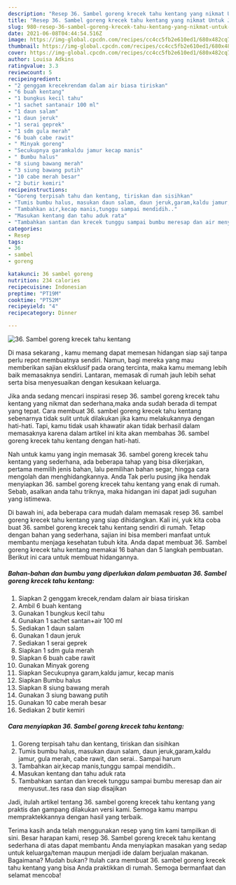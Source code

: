 ```yaml
---
description: "Resep 36. Sambel goreng krecek tahu kentang yang nikmat Untuk Jualan"
title: "Resep 36. Sambel goreng krecek tahu kentang yang nikmat Untuk Jualan"
slug: 980-resep-36-sambel-goreng-krecek-tahu-kentang-yang-nikmat-untuk-jualan
date: 2021-06-08T04:44:54.516Z
image: https://img-global.cpcdn.com/recipes/cc4cc5fb2e610ed1/680x482cq70/36-sambel-goreng-krecek-tahu-kentang-foto-resep-utama.jpg
thumbnail: https://img-global.cpcdn.com/recipes/cc4cc5fb2e610ed1/680x482cq70/36-sambel-goreng-krecek-tahu-kentang-foto-resep-utama.jpg
cover: https://img-global.cpcdn.com/recipes/cc4cc5fb2e610ed1/680x482cq70/36-sambel-goreng-krecek-tahu-kentang-foto-resep-utama.jpg
author: Louisa Adkins
ratingvalue: 3.3
reviewcount: 5
recipeingredient:
- "2 genggam krecekrendam dalam air biasa tiriskan"
- "6 buah kentang"
- "1 bungkus kecil tahu"
- "1 sachet santanair 100 ml"
- "1 daun salam"
- "1 daun jeruk"
- "1 serai geprek"
- "1 sdm gula merah"
- "6 buah cabe rawit"
- " Minyak goreng"
- "Secukupnya garamkaldu jamur kecap manis"
- " Bumbu halus"
- "8 siung bawang merah"
- "3 siung bawang putih"
- "10 cabe merah besar"
- "2 butir kemiri"
recipeinstructions:
- "Goreng terpisah tahu dan kentang, tiriskan dan sisihkan"
- "Tumis bumbu halus, masukan daun salam, daun jeruk,garam,kaldu jamur, gula merah, cabe rawit, dan serai.. Sampai harum"
- "Tambahkan air,kecap manis,tunggu sampai mendidih.."
- "Masukan kentang dan tahu aduk rata"
- "Tambahkan santan dan krecek tunggu sampai bumbu meresap dan air menyusut..tes rasa dan siap disajikan"
categories:
- Resep
tags:
- 36
- sambel
- goreng

katakunci: 36 sambel goreng 
nutrition: 234 calories
recipecuisine: Indonesian
preptime: "PT19M"
cooktime: "PT52M"
recipeyield: "4"
recipecategory: Dinner

---
```



![36. Sambel goreng krecek tahu kentang](https://img-global.cpcdn.com/recipes/cc4cc5fb2e610ed1/680x482cq70/36-sambel-goreng-krecek-tahu-kentang-foto-resep-utama.jpg)

Di masa  sekarang , kamu memang dapat memesan hidangan siap saji tanpa perlu repot membuatnya sendiri. Namun, bagi mereka yang mau memberikan sajian eksklusif pada orang tercinta, maka kamu memang lebih baik memasaknya sendiri. Lantaran, memasak di rumah jauh lebih sehat serta bisa menyesuaikan dengan kesukaan keluarga.

Jika anda sedang mencari inspirasi resep 36. sambel goreng krecek tahu kentang yang nikmat dan sederhana,maka anda sudah berada di tempat yang tepat. Cara membuat 36. sambel goreng krecek tahu kentang  sebenarnya tidak sulit untuk dilakukan jika kamu melakukannya dengan hati-hati. Tapi, kamu tidak usah khawatir akan tidak berhasil dalam memasaknya 
karena dalam artikel ini kita akan membahas 36. sambel goreng krecek tahu kentang dengan hati-hati.  



Nah untuk kamu yang ingin memasak 36. sambel goreng krecek tahu kentang yang sederhana, ada beberapa tahap yang bisa dikerjakan, pertama memilih jenis bahan, lalu pemilihan bahan segar, hingga cara mengolah dan menghidangkannya. Anda Tak perlu pusing jika hendak menyiapkan 36. sambel goreng krecek tahu kentang yang enak di rumah. Sebab, asalkan anda  tahu triknya, maka hidangan ini dapat jadi suguhan yang istimewa.

Di bawah ini, ada beberapa cara mudah dalam memasak resep 36. sambel goreng krecek tahu kentang yang siap dihidangkan. Kali ini, yuk kita coba buat 36. sambel goreng krecek tahu kentang sendiri di rumah. Tetap dengan bahan yang sederhana, sajian ini bisa memberi manfaat untuk membantu menjaga kesehatan tubuh kita. Anda dapat membuat 36. Sambel goreng krecek tahu kentang memakai 16 bahan dan 5 langkah pembuatan. Berikut ini cara untuk membuat hidangannya.

<!--inarticleads1-->

##### Bahan-bahan dan bumbu yang diperlukan dalam pembuatan 36. Sambel goreng krecek tahu kentang:

1. Siapkan 2 genggam krecek,rendam dalam air biasa tiriskan
1. Ambil 6 buah kentang
1. Gunakan 1 bungkus kecil tahu
1. Gunakan 1 sachet santan+air 100 ml
1. Sediakan 1 daun salam
1. Gunakan 1 daun jeruk
1. Sediakan 1 serai geprek
1. Siapkan 1 sdm gula merah
1. Siapkan 6 buah cabe rawit
1. Gunakan  Minyak goreng
1. Siapkan Secukupnya garam,kaldu jamur, kecap manis
1. Siapkan  Bumbu halus
1. Siapkan 8 siung bawang merah
1. Gunakan 3 siung bawang putih
1. Gunakan 10 cabe merah besar
1. Sediakan 2 butir kemiri




<!--inarticleads2-->

##### Cara menyiapkan 36. Sambel goreng krecek tahu kentang:

1. Goreng terpisah tahu dan kentang, tiriskan dan sisihkan
1. Tumis bumbu halus, masukan daun salam, daun jeruk,garam,kaldu jamur, gula merah, cabe rawit, dan serai.. Sampai harum
1. Tambahkan air,kecap manis,tunggu sampai mendidih..
1. Masukan kentang dan tahu aduk rata
1. Tambahkan santan dan krecek tunggu sampai bumbu meresap dan air menyusut..tes rasa dan siap disajikan




Jadi, itulah artikel tentang  36. sambel goreng krecek tahu kentang  yang praktis dan gampang dilakukan versi kami. Semoga kamu mampu mempraktekkannya dengan hasil yang terbaik. 

Terima kasih anda telah menggunakan resep yang tim kami tampilkan di sini. Besar harapan kami, resep  36. Sambel goreng krecek tahu kentang sederhana di atas dapat membantu Anda menyiapkan masakan yang sedap untuk keluarga/teman maupun menjadi ide dalam berjualan makanan. Bagaimana? Mudah bukan? Itulah cara membuat 36. sambel goreng krecek tahu kentang yang bisa Anda praktikkan di rumah. Semoga bermanfaat dan selamat mencoba!

